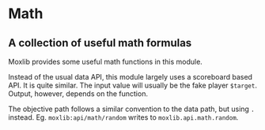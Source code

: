 # Math
## A collection of useful math formulas

Moxlib provides some useful math functions in this module.

Instead of the usual data API, this module largely uses a scoreboard based API.
It is quite similar. The input value will usually be the fake player `$target`.
Output, however, depends on the function.

The objective path follows a similar convention to the data path, but using `.` instead.
Eg. `moxlib:api/math/random` writes to `moxlib.api.math.random`.